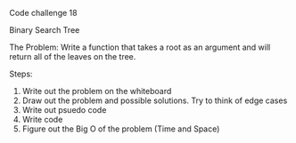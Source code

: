  Code challenge 18

 Binary Search Tree

 The Problem: Write a function that takes a root as an argument and will return all of the leaves on the tree.

 Steps:
 1. Write out the problem on the whiteboard
 2. Draw out the problem and possible solutions. Try to think of edge cases
 3. Write out psuedo code
 4. Write code
 5. Figure out the Big O of the problem (Time and Space)
